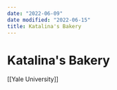 ```yaml
---
date: "2022-06-09"
date modified: "2022-06-15"
title: Katalina's Bakery
---
```


# Katalina's Bakery
[[Yale University]]
